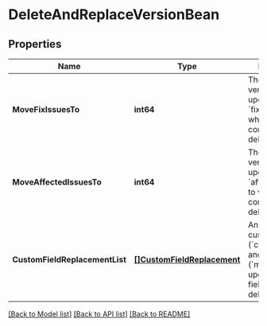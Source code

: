 # DeleteAndReplaceVersionBean

## Properties
Name | Type | Description | Notes
------------ | ------------- | ------------- | -------------
**MoveFixIssuesTo** | **int64** | The ID of the version to update &#x60;fixVersion&#x60; to when the field contains the deleted version. | [optional] [default to null]
**MoveAffectedIssuesTo** | **int64** | The ID of the version to update &#x60;affectedVersion&#x60; to when the field contains the deleted version. | [optional] [default to null]
**CustomFieldReplacementList** | [**[]CustomFieldReplacement**](CustomFieldReplacement.md) | An array of custom field IDs (&#x60;customFieldId&#x60;) and version IDs (&#x60;moveTo&#x60;) to update when the fields contain the deleted version. | [optional] [default to null]

[[Back to Model list]](../README.md#documentation-for-models) [[Back to API list]](../README.md#documentation-for-api-endpoints) [[Back to README]](../README.md)

